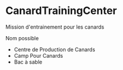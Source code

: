 # CanardTrainingCenter

Mission d'entrainement pour les canards

Nom possible 
* Centre de Production de Canards
* Camp Pour Canards
* Bac à sable

